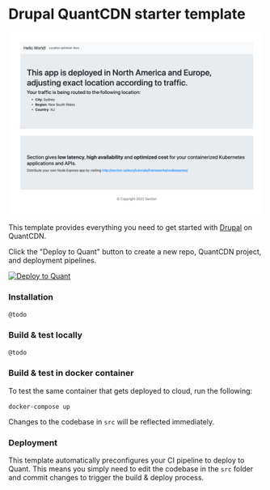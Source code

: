 # Drupal QuantCDN starter template

![Template screenshot](quant/screenshot.png?raw=true)

This template provides everything you need to get started with [Drupal](https://www.drupal.com/) on QuantCDN.

Click the "Deploy to Quant" button to create a new repo, QuantCDN project, and deployment pipelines.

[![Deploy to Quant](https://www.quantcdn.io/img/quant-deploy-btn-sml.svg)](https://dashboard.quantcdn.io/deploy/app/step-one?template=app-node-express)


### Installation

```
@todo
```

### Build & test locally

```
@todo
```

### Build & test in docker container

To test the same container that gets deployed to cloud, run the following:
```
docker-compose up
```

Changes to the codebase in `src` will be reflected immediately.

### Deployment

This template automatically preconfigures your CI pipeline to deploy to Quant. This means you simply need to edit the codebase in the `src` folder and commit changes to trigger the build & deploy process.
